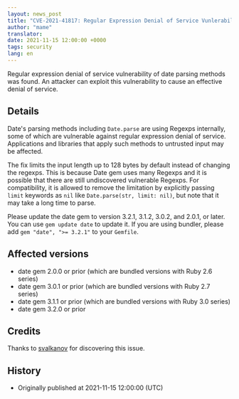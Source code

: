 ```yaml
---
layout: news_post
title: "CVE-2021-41817: Regular Expression Denial of Service Vunlerability of Date Parsing Methods"
author: "mame"
translator:
date: 2021-11-15 12:00:00 +0000
tags: security
lang: en
---
```


Regular expression denial of service vulnerability of date parsing methods was found. An attacker can exploit this vulnerability to cause an effective denial of service.

## Details

Date's parsing methods including `Date.parse` are using Regexps internally, some of which are vulnerable against regular expression denial of service. Applications and libraries that apply such methods to untrusted input may be affected.

The fix limits the input length up to 128 bytes by default instead of changing the regexps. This is because Date gem uses many Regexps and it is possible that there are still undiscovered vulnerable Regexps. For compatibility, it is allowed to remove the limitation by explicitly passing `limit` keywords as `nil` like `Date.parse(str, limit: nil)`, but note that it may take a long time to parse.

Please update the date gem to version 3.2.1, 3.1.2, 3.0.2, and 2.0.1, or later.  You can use `gem update date` to update it.  If you are using bundler, please add `gem "date", ">= 3.2.1"` to your `Gemfile`.

## Affected versions

* date gem 2.0.0 or prior (which are bundled versions with Ruby 2.6 series)
* date gem 3.0.1 or prior (which are bundled versions with Ruby 2.7 series)
* date gem 3.1.1 or prior (which are bundled versions with Ruby 3.0 series)
* date gem 3.2.0 or prior

## Credits

Thanks to [svalkanov](https://github.com/SValkanov/) for discovering this issue.

## History

* Originally published at 2021-11-15 12:00:00 (UTC)
